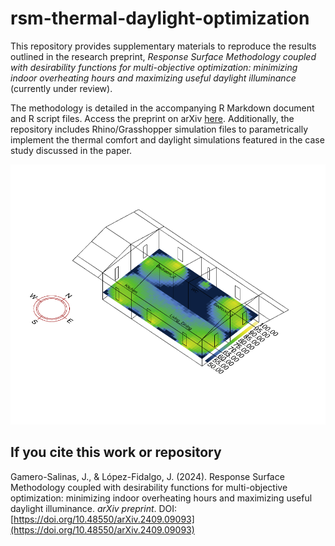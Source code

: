# rsm-thermal-daylight-optimization

This repository provides supplementary materials to reproduce the results outlined in the research preprint, *Response Surface Methodology coupled with desirability functions for multi-objective optimization: minimizing indoor overheating hours and maximizing useful daylight illuminance* (currently under review). 

The methodology is detailed in the accompanying R Markdown document and R script files. Access the preprint on arXiv [here](https://doi.org/10.48550/arXiv.2409.09093). Additionally, the repository includes Rhino/Grasshopper simulation files to parametrically implement the thermal comfort and daylight simulations featured in the case study discussed in the paper.

![](https://github.com/juan-gamero-salinas/rsm-thermal-daylight-optimization/blob/main/UDI_64runs.gif?raw=true)

## If you cite this work or repository
Gamero-Salinas, J., & López-Fidalgo, J. (2024). Response Surface Methodology coupled with desirability functions for multi-objective optimization: minimizing indoor overheating hours and maximizing useful daylight illuminance. *arXiv preprint*. DOI: [https://doi.org/10.48550/arXiv.2409.09093](https://doi.org/10.48550/arXiv.2409.09093)


